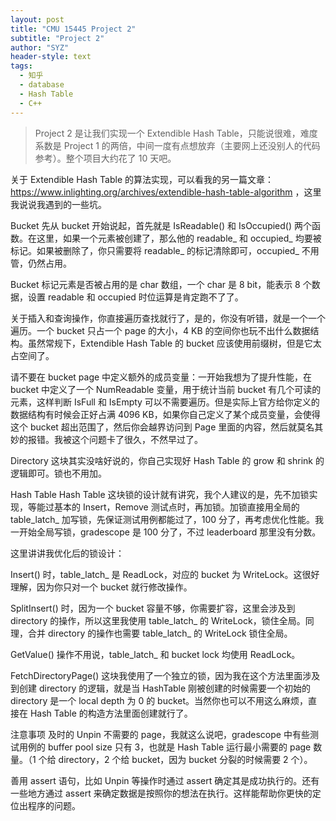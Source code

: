 ```yaml
---
layout: post
title: "CMU 15445 Project 2"
subtitle: "Project 2"
author: "SYZ"
header-style: text
tags:
  - 知乎
  - database
  - Hash Table
  - C++
---
```


> Project 2 是让我们实现一个 Extendible Hash Table，只能说很难，难度系数是 Project 1 的两倍，中间一度有点想放弃（主要网上还没别人的代码参考）。整个项目大约花了 10 天吧。

关于 Extendible Hash Table 的算法实现，可以看我的另一篇文章：https://www.inlighting.org/archives/extendible-hash-table-algorithm ，这里我说说我遇到的一些坑。

Bucket
先从 bucket 开始说起，首先就是 IsReadable() 和 IsOccupied() 两个函数。在这里，如果一个元素被创建了，那么他的 readable_ 和 occupied_ 均要被标记。如果被删除了，你只需要将 readable_ 的标记清除即可，occupied_ 不用管，仍然占用。

Bucket 标记元素是否被占用的是 char 数组，一个 char 是 8 bit，能表示 8 个数据，设置 readable 和 occupied 时位运算是肯定跑不了了。

关于插入和查询操作，你直接遍历查找就行了，是的，你没有听错，就是一个一个遍历。一个 bucket 只占一个 page 的大小，4 KB 的空间你也玩不出什么数据结构。虽然常规下，Extendible Hash Table 的 bucket 应该使用前缀树，但是它太占空间了。

请不要在 bucket page 中定义额外的成员变量：一开始我想为了提升性能，在 bucket 中定义了一个 NumReadable 变量，用于统计当前 bucket 有几个可读的元素，这样判断 IsFull 和 IsEmpty 可以不需要遍历。但是实际上官方给你定义的数据结构有时候会正好占满 4096 KB，如果你自己定义了某个成员变量，会使得这个 bucket 超出范围了，然后你会越界访问到 Page 里面的内容，然后就莫名其妙的报错。我被这个问题卡了很久，不然早过了。

Directory
这块其实没啥好说的，你自己实现好 Hash Table 的 grow 和 shrink 的逻辑即可。锁也不用加。

Hash Table
Hash Table 这块锁的设计就有讲究，我个人建议的是，先不加锁实现，等能过基本的 Insert，Remove 测试点时，再加锁。加锁直接用全局的 table_latch_ 加写锁，先保证测试用例都能过了，100 分了，再考虑优化性能。我一开始全局写锁，gradescope 是 100 分了，不过 leaderboard 那里没有分数。

这里讲讲我优化后的锁设计：

Insert() 时，table_latch_ 是 ReadLock，对应的 bucket 为 WriteLock。这很好理解，因为你只对一个 bucket 就行修改操作。

SplitInsert() 时，因为一个 bucket 容量不够，你需要扩容，这里会涉及到 directory 的操作，所以这里我使用 table_latch_ 的 WriteLock，锁住全局。同理，合并 directory 的操作也需要 table_latch_ 的 WriteLock 锁住全局。

GetValue() 操作不用说，table_latch_ 和 bucket lock 均使用 ReadLock。

FetchDirectoryPage() 这块我使用了一个独立的锁，因为我在这个方法里面涉及到创建 directory 的逻辑，就是当 HashTable 刚被创建的时候需要一个初始的 directory 是一个 local depth 为 0 的 bucket。当然你也可以不用这么麻烦，直接在 Hash Table 的构造方法里面创建就行了。

注意事项
及时的 Unpin 不需要的 page，我就这么说吧，gradescope 中有些测试用例的 buffer pool size 只有 3，也就是 Hash Table 运行最小需要的 page 数量。（1 个给 directory，2 个给 bucket，因为 bucket 分裂的时候需要 2 个）。

善用 assert 语句，比如 Unpin 等操作时通过 assert 确定其是成功执行的。还有一些地方通过 assert 来确定数据是按照你的想法在执行。这样能帮助你更快的定位出程序的问题。